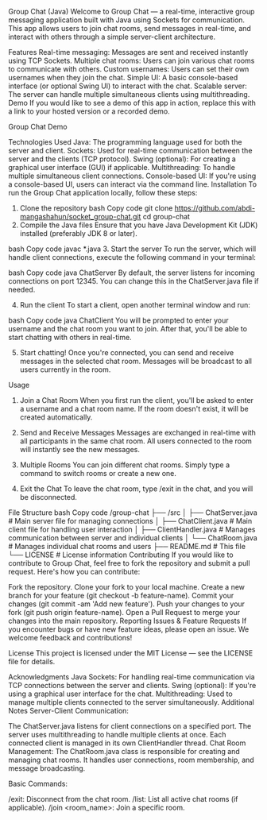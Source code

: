 Group Chat (Java)
Welcome to Group Chat — a real-time, interactive group messaging application built with Java using Sockets for communication. This app allows users to join chat rooms, send messages in real-time, and interact with others through a simple server-client architecture.

Features
Real-time messaging: Messages are sent and received instantly using TCP Sockets.
Multiple chat rooms: Users can join various chat rooms to communicate with others.
Custom usernames: Users can set their own usernames when they join the chat.
Simple UI: A basic console-based interface (or optional Swing UI) to interact with the chat.
Scalable server: The server can handle multiple simultaneous clients using multithreading.
Demo
If you would like to see a demo of this app in action, replace this with a link to your hosted version or a recorded demo.

Group Chat Demo

Technologies Used
Java: The programming language used for both the server and client.
Sockets: Used for real-time communication between the server and the clients (TCP protocol).
Swing (optional): For creating a graphical user interface (GUI) if applicable.
Multithreading: To handle multiple simultaneous client connections.
Console-based UI: If you're using a console-based UI, users can interact via the command line.
Installation
To run the Group Chat application locally, follow these steps:

1. Clone the repository
bash
Copy code
git clone https://github.com/abdi-mangashahun/socket_group-chat.git
cd group-chat
2. Compile the Java files
Ensure that you have Java Development Kit (JDK) installed (preferably JDK 8 or later).

bash
Copy code
javac *.java
3. Start the server
To run the server, which will handle client connections, execute the following command in your terminal:

bash
Copy code
java ChatServer
By default, the server listens for incoming connections on port 12345. You can change this in the ChatServer.java file if needed.

4. Run the client
To start a client, open another terminal window and run:

bash
Copy code
java ChatClient
You will be prompted to enter your username and the chat room you want to join. After that, you'll be able to start chatting with others in real-time.

5. Start chatting!
Once you're connected, you can send and receive messages in the selected chat room. Messages will be broadcast to all users currently in the room.

Usage
1. Join a Chat Room
When you first run the client, you'll be asked to enter a username and a chat room name. If the room doesn't exist, it will be created automatically.

2. Send and Receive Messages
Messages are exchanged in real-time with all participants in the same chat room. All users connected to the room will instantly see the new messages.

3. Multiple Rooms
You can join different chat rooms. Simply type a command to switch rooms or create a new one.

4. Exit the Chat
To leave the chat room, type /exit in the chat, and you will be disconnected.

File Structure
bash
Copy code
/group-chat
  ├── /src
  │   ├── ChatServer.java      # Main server file for managing connections
  │   ├── ChatClient.java      # Main client file for handling user interaction
  │   ├── ClientHandler.java   # Manages communication between server and individual clients
  │   └── ChatRoom.java        # Manages individual chat rooms and users
  ├── README.md               # This file
  └── LICENSE                  # License information
Contributing
If you would like to contribute to Group Chat, feel free to fork the repository and submit a pull request. Here's how you can contribute:

Fork the repository.
Clone your fork to your local machine.
Create a new branch for your feature (git checkout -b feature-name).
Commit your changes (git commit -am 'Add new feature').
Push your changes to your fork (git push origin feature-name).
Open a Pull Request to merge your changes into the main repository.
Reporting Issues & Feature Requests
If you encounter bugs or have new feature ideas, please open an issue. We welcome feedback and contributions!

License
This project is licensed under the MIT License — see the LICENSE file for details.

Acknowledgments
Java Sockets: For handling real-time communication via TCP connections between the server and clients.
Swing (optional): If you're using a graphical user interface for the chat.
Multithreading: Used to manage multiple clients connected to the server simultaneously.
Additional Notes
Server-Client Communication:

The ChatServer.java listens for client connections on a specified port.
The server uses multithreading to handle multiple clients at once.
Each connected client is managed in its own ClientHandler thread.
Chat Room Management: The ChatRoom.java class is responsible for creating and managing chat rooms. It handles user connections, room membership, and message broadcasting.

Basic Commands:

/exit: Disconnect from the chat room.
/list: List all active chat rooms (if applicable).
/join <room_name>: Join a specific room.
